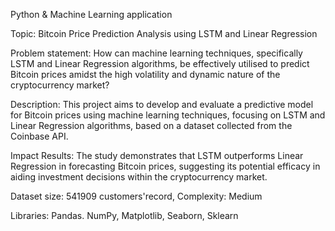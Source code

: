 Python & Machine Learning application

Topic: Bitcoin Price Prediction Analysis using LSTM and Linear Regression

Problem statement: How can machine learning techniques, specifically LSTM and Linear Regression algorithms, be effectively utilised to predict Bitcoin prices amidst the high volatility and dynamic nature of the cryptocurrency market?

Description: This project aims to develop and evaluate a predictive model for Bitcoin prices using machine learning techniques, focusing on LSTM and Linear Regression algorithms, based on a dataset collected from the Coinbase API.

Impact Results: The study demonstrates that LSTM outperforms Linear Regression in forecasting Bitcoin prices, suggesting its potential efficacy in aiding investment decisions within the cryptocurrency market.

Dataset size: 541909 customers'record, Complexity: Medium

Libraries: Pandas. NumPy, Matplotlib, Seaborn, Sklearn

